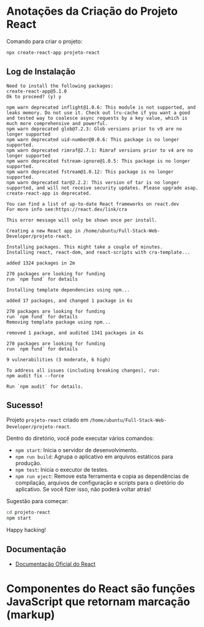 # Anotações da Criação do Projeto React

Comando para criar o projeto:

```bash
npx create-react-app projeto-react
```

## Log de Instalação

```
Need to install the following packages:
create-react-app@5.1.0
Ok to proceed? (y) y

npm warn deprecated inflight@1.0.6: This module is not supported, and leaks memory. Do not use it. Check out lru-cache if you want a good and tested way to coalesce async requests by a key value, which is much more comprehensive and powerful.
npm warn deprecated glob@7.2.3: Glob versions prior to v9 are no longer supported
npm warn deprecated uid-number@0.0.6: This package is no longer supported.
npm warn deprecated rimraf@2.7.1: Rimraf versions prior to v4 are no longer supported
npm warn deprecated fstream-ignore@1.0.5: This package is no longer supported.
npm warn deprecated fstream@1.0.12: This package is no longer supported.
npm warn deprecated tar@2.2.2: This version of tar is no longer supported, and will not receive security updates. Please upgrade asap.
create-react-app is deprecated.

You can find a list of up-to-date React frameworks on react.dev
For more info see:https://react.dev/link/cra

This error message will only be shown once per install.

Creating a new React app in /home/ubuntu/Full-Stack-Web-Developer/projeto-react.

Installing packages. This might take a couple of minutes.
Installing react, react-dom, and react-scripts with cra-template...

added 1324 packages in 2m

270 packages are looking for funding
run `npm fund` for details

Installing template dependencies using npm...

added 17 packages, and changed 1 package in 6s

270 packages are looking for funding
run `npm fund` for details
Removing template package using npm...

removed 1 package, and audited 1341 packages in 4s

270 packages are looking for funding
run `npm fund` for details

9 vulnerabilities (3 moderate, 6 high)

To address all issues (including breaking changes), run:
npm audit fix --force

Run `npm audit` for details.
```

## Sucesso!

Projeto `projeto-react` criado em `/home/ubuntu/Full-Stack-Web-Developer/projeto-react`.

Dentro do diretório, você pode executar vários comandos:

- `npm start`: Inicia o servidor de desenvolvimento.
- `npm run build`: Agrupa o aplicativo em arquivos estáticos para produção.
- `npm test`: Inicia o executor de testes.
- `npm run eject`: Remove esta ferramenta e copia as dependências de compilação, arquivos de configuração e scripts para o diretório do aplicativo. Se você fizer isso, não poderá voltar atrás!

Sugestão para começar:

```bash
cd projeto-react
npm start
```

Happy hacking!

## Documentação

- [Documentação Oficial do React](https://react.dev/)

# Componentes do React são funções JavaScript que retornam marcação (markup)
